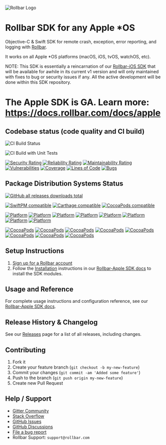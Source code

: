 ![Rollbar Logo](https://github.com/rollbar/rollbar-apple/blob/master/rollbar-logo.png)

# Rollbar SDK for any Apple *OS

Objective-C & Swift SDK for remote crash, exception, error reporting, and logging with [Rollbar](https://rollbar.com). 

It works on all Apple *OS platforms (macOS, iOS, tvOS, watchOS, etc).

NOTE:
This SDK is essentially a reincarnation of our [Rollbar-iOS SDK](https://github.com/rollbar/rollbar-ios) that will be available for awhile in its current v1 version 
and will only maintained with fixes to bug or security issues if any.
All the active development will be done within this SDK repository.

# The Apple SDK is GA. Learn more: https://docs.rollbar.com/docs/apple

## Codebase status (code quality and CI build)

![CI Build Status](https://github.com/rollbar/rollbar-apple/workflows/Swift/badge.svg)

![CI Build with Unit Tests](https://github.com/rollbar/rollbar-apple/workflows/CI%20Build%20with%20Unit%20Tests/badge.svg)

<!--
[![Quality Gate Status](https://sonarcloud.io/api/project_badges/measure?project=rollbar-apple&metric=alert_status)](https://sonarcloud.io/dashboard?id=rollbar-apple)
-->
[![Security Rating](https://sonarcloud.io/api/project_badges/measure?project=rollbar-apple&metric=security_rating)](https://sonarcloud.io/dashboard?id=rollbar-apple)
[![Reliability Rating](https://sonarcloud.io/api/project_badges/measure?project=rollbar-apple&metric=reliability_rating)](https://sonarcloud.io/dashboard?id=rollbar-apple)
[![Maintainability Rating](https://sonarcloud.io/api/project_badges/measure?project=rollbar-apple&metric=sqale_rating)](https://sonarcloud.io/dashboard?id=rollbar-apple)
[![Vulnerabilities](https://sonarcloud.io/api/project_badges/measure?project=rollbar-apple&metric=vulnerabilities)](https://sonarcloud.io/dashboard?id=rollbar-apple)
[![Coverage](https://sonarcloud.io/api/project_badges/measure?project=rollbar-apple&metric=coverage)](https://sonarcloud.io/dashboard?id=rollbar-apple)
[![Lines of Code](https://sonarcloud.io/api/project_badges/measure?project=rollbar-apple&metric=ncloc)](https://sonarcloud.io/dashboard?id=rollbar-apple)
[![Bugs](https://sonarcloud.io/api/project_badges/measure?project=rollbar-apple&metric=bugs)](https://sonarcloud.io/dashboard?id=rollbar-apple)


## Package Distribution Systems Status

[![GitHub all releases downloads total](https://img.shields.io/github/downloads/rollbar/rollbar-apple/total?logo=GitHub)]()

[![SwiftPM compatible](https://img.shields.io/badge/SwiftPM-compatible-brightgreen.svg)](https://swift.org/package-manager)
[![Carthage compatible](https://img.shields.io/badge/Carthage-compatible-brightgreen.svg)](https://github.com/Carthage/Carthage)
[![CocoaPods compatible](https://img.shields.io/badge/CocoaPods-compatible-brightgreen.svg)](https://cocoapods.org/)

<!--
[//]: # [![CocoaPods Compatible](https://img.shields.io/cocoapods/v/Rollbar.svg)](https://img.shields.io/cocoapods/v/Rollbar.svg)
-->

[![Platform](https://img.shields.io/cocoapods/p/RollbarNotifier.svg?label=RollbarNotifier)](https://docs.rollbar.com/docs/apple)
[![Platform](https://img.shields.io/cocoapods/p/RollbarDeploys.svg?label=RollbarDeploys)](https://docs.rollbar.com/docs/apple)
[![Platform](https://img.shields.io/cocoapods/p/RollbarCommon.svg?label=RollbarCommon)](https://docs.rollbar.com/docs/apple)
[![Platform](https://img.shields.io/cocoapods/p/RollbarAUL.svg?label=RollbarAUL)](https://docs.rollbar.com/docs/apple)
[![Platform](https://img.shields.io/cocoapods/p/RollbarSwift.svg?label=RollbarSwift)](https://docs.rollbar.com/docs/apple)
[![Platform](https://img.shields.io/cocoapods/p/RollbarCocoaLumberjack.svg?label=RollbarCocoaLumberjack)](https://docs.rollbar.com/docs/apple)
[![Platform](https://img.shields.io/cocoapods/p/RollbarPLCrashReporter.svg?label=RollbarPLCrashReporter)](https://docs.rollbar.com/docs/apple)
[![Platform](https://img.shields.io/cocoapods/p/RollbarKSCrash.svg?label=RollbarKSCrash)](https://docs.rollbar.com/docs/apple)

[![CocoaPods](https://img.shields.io/cocoapods/v/RollbarNotifier?label=RollbarNotifier)](https://cocoapods.org/pods/RollbarNotifier)
[![CocoaPods](https://img.shields.io/cocoapods/v/RollbarDeploys?label=RollbarDeploys)](https://cocoapods.org/pods/RollbarDeploys)
[![CocoaPods](https://img.shields.io/cocoapods/v/RollbarCommon?label=RollbarCommon)](https://cocoapods.org/pods/RollbarCommon)
[![CocoaPods](https://img.shields.io/cocoapods/v/RollbarAUL?label=RollbarAUL)](https://cocoapods.org/pods/RollbarAUL)
[![CocoaPods](https://img.shields.io/cocoapods/v/RollbarSwift?label=RollbarSwift)](https://cocoapods.org/pods/RollbarSwift)
[![CocoaPods](https://img.shields.io/cocoapods/v/RollbarCocoaLumberjack?label=RollbarCocoaLumberjack)](https://cocoapods.org/pods/RollbarCocoaLumberjack)
[![CocoaPods](https://img.shields.io/cocoapods/v/RollbarPLCrashReporter?label=RollbarPLCrashReporter)](https://cocoapods.org/pods/RollbarPLCrashReporter)
[![CocoaPods](https://img.shields.io/cocoapods/v/RollbarKSCrash?label=RollbarKSCrash)](https://cocoapods.org/pods/RollbarKSCrash)


## Setup Instructions

1. [Sign up for a Rollbar account](https://rollbar.com/signup)
2. Follow the [Installation](https://docs.rollbar.com/docs/apple#section-installation) instructions in our [Rollbar-Apple SDK docs](https://docs.rollbar.com/docs/apple) to install the SDK modules.

## Usage and Reference

For complete usage instructions and configuration reference, see our [Rollbar-Apple SDK docs](https://docs.rollbar.com/docs/apple).
  
## Release History & Changelog

See our [Releases](https://github.com/rollbar/rollbar-apple/releases) page for a list of all releases, including changes.

## Contributing

1. Fork it
2. Create your feature branch (`git checkout -b my-new-feature`)
3. Commit your changes (`git commit -am 'Added some feature'`)
4. Push to the branch (`git push origin my-new-feature`)
5. Create new Pull Request

## Help / Support

- [Gitter Community](https://gitter.im/rollbar/SDK-Apple)
- [Stack Overflow](https://stackoverflow.com/questions/tagged/rollbar)
- [GitHub Issues](https://github.com/rollbar/rollbar-apple/issues)
- [GitHub Discussions](https://github.com/rollbar/rollbar-apple/discussions)
- [File a bug report](https://github.com/rollbar/rollbar-apple/issues/new)
- Rollbar Support: `support@rollbar.com`
